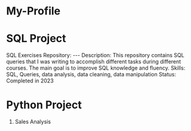 # My-Profile

# SQL Project
SQL Exercises
Repository: ---
Description: This repository contains SQL queries that I was writing to accomplish different tasks during different courses. The main goal is to improve SQL knowledge and fluency.
Skills: SQL, Queries, data analysis, data cleaning, data manipulation
Status: Completed in 2023


# Python Project
1. Sales Analysis
